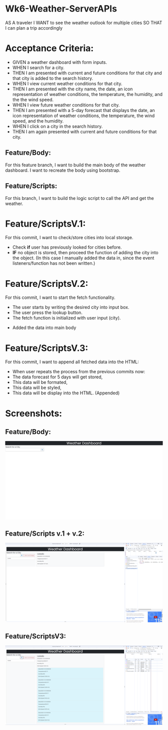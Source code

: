 # Wk6-Weather-ServerAPIs
AS A traveler
I WANT to see the weather outlook for multiple cities
SO THAT I can plan a trip accordingly
# Acceptance Criteria:
- GIVEN a weather dashboard with form inputs.
- WHEN I search for a city.
- THEN I am presented with current and future conditions for that city and that city is added to the search history.
- WHEN I view current weather conditions for that city.
- THEN I am presented with the city name, the date, an icon representation of weather conditions, the temperature, the humidity, and the the wind speed.
- WHEN I view future weather conditions for that city.
- THEN I am presented with a 5-day forecast that displays the date, an icon representation of weather conditions, the temperature, the wind speed, and the humidity.
- WHEN I click on a city in the search history.
- THEN I am again presented with current and future conditions for that city.

## Feature/Body:
For this feature branch, I want to build the main body of the weather dashboard.
I want to recreate the body using bootstrap.

## Feature/Scripts:
For this branch, I want to build the logic script to call the API and get the weather.
# Feature/ScriptsV.1:
For this commit, I want to check/store cities into local storage.
- Check **if** user has previously looked for cities before.
- **IF** no object is stored, then proceed the function of adding the city into the object.
(In this case I manually added the data in, since the event listeners/function has not been written.)
# Feature/ScriptsV.2:
For this commit, I want to start the fetch functionality.
- The user starts by writing the desired city into input box.
- The user press the lookup button. 
- The fetch function is initialized with user input (city).
+ Added the data into main body
# Feature/ScriptsV.3:
For this commit, I want to append all fetched data into the HTML:
- When user repeats the process from the previous commits now:
- The data forecast for 5 days will get stored,
- This data will be formated, 
- This data will be styled,
- This data will be display into the HTML. (Appended)

# Screenshots:
## Feature/Body:
![Alt text](/assets/progress/Body.png)
## Feature/Scripts v.1 + v.2:
![Alt text](/assets/progress/Version2.png)
## Feature/ScriptsV3:
![Alt text](/assets/progress/ScriptV3.png)